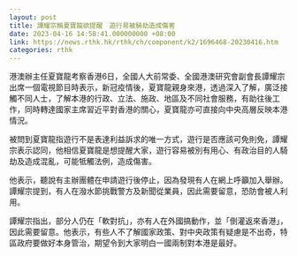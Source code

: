 ```yaml
---
layout: post
title: 譚耀宗稱夏寶龍欲提醒　遊行易被騎劫造成傷害
date: 2023-04-16 14:58:41.000000000 +08:00
link: https://news.rthk.hk/rthk/ch/component/k2/1696468-20230416.htm
categories: rthk
---
```


港澳辦主任夏寶龍考察香港6日，全國人大前常委、全國港澳研究會副會長譚耀宗出席一個電視節目時表示，新冠疫情後，夏寶龍親身來港，透過深入了解，廣泛接觸不同人士，了解本港的行政、立法、施政、地區及不同社會服務，有助往後工作，同時轉達國家主席習近平對香港的關心，夏寶龍亦可直接向中央高層反映本港情況。

被問到夏寶龍指遊行不是表達利益訴求的唯一方式，遊行是否應該可免則免，譚耀宗表示認同，他相信夏寶龍是想提醒大家，遊行容易被別有用心、有政治目的人騎劫及造成混亂，可能牴觸法例，造成傷害。

他表示，聽說有主辦團體在申請遊行後停止，因為發現有人在網上呼籲加入舉辦。譚耀宗提到，有人在潑水節挑戰警方及新聞從業員，因此需要留意，恐防會被人利用。

譚耀宗指出，部分人仍在「軟對抗」，亦有人在外國搞動作，並「倒灌返來香港」，因此需要留意。他表示，有些人不了解國家政策、對中央政策有疑慮是不出奇，特區政府要做好本身管治，期望令到大家明白一國兩制對本港是最好。
